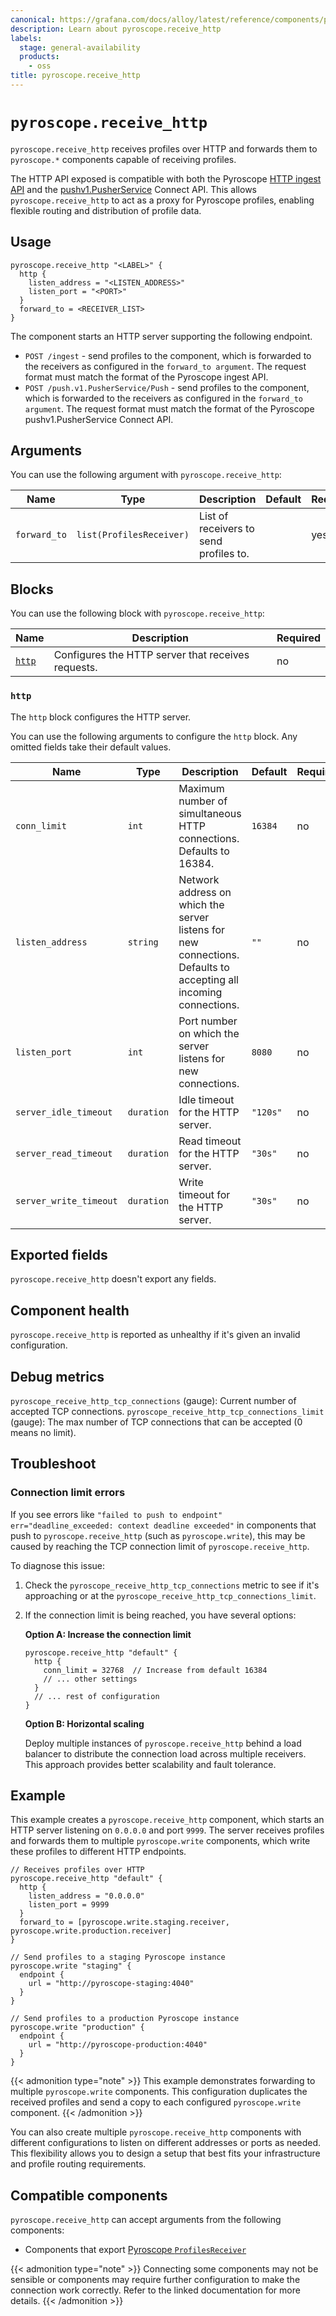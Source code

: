 ```yaml
---
canonical: https://grafana.com/docs/alloy/latest/reference/components/pyroscope/pyroscope.receive_http/
description: Learn about pyroscope.receive_http
labels:
  stage: general-availability
  products:
    - oss
title: pyroscope.receive_http
---
```


# `pyroscope.receive_http`

`pyroscope.receive_http` receives profiles over HTTP and forwards them to `pyroscope.*` components capable of receiving profiles.

The HTTP API exposed is compatible with both the Pyroscope [HTTP ingest API](https://grafana.com/docs/pyroscope/latest/reference-server-api/) and the [pushv1.PusherService](https://github.com/grafana/pyroscope/blob/main/api/push/v1/push.proto) Connect API.
This allows `pyroscope.receive_http` to act as a proxy for Pyroscope profiles, enabling flexible routing and distribution of profile data.

## Usage

```alloy
pyroscope.receive_http "<LABEL>" {
  http {
    listen_address = "<LISTEN_ADDRESS>"
    listen_port = "<PORT>"
  }
  forward_to = <RECEIVER_LIST>
}
```

The component starts an HTTP server supporting the following endpoint.

* `POST /ingest` - send profiles to the component, which is forwarded to the receivers as configured in the `forward_to argument`.
  The request format must match the format of the Pyroscope ingest API.
* `POST /push.v1.PusherService/Push` - send profiles to the component, which is forwarded to the receivers as configured in the `forward_to argument`.
  The request format must match the format of the Pyroscope pushv1.PusherService Connect API.

## Arguments

You can use the following argument with `pyroscope.receive_http`:

| Name         | Type                     | Description                            | Default | Required |
|--------------|--------------------------|----------------------------------------|---------|----------|
| `forward_to` | `list(ProfilesReceiver)` | List of receivers to send profiles to. |         | yes      |

## Blocks

You can use the following block with `pyroscope.receive_http`:

| Name           | Description                                        | Required |
|----------------|----------------------------------------------------|----------|
| [`http`][http] | Configures the HTTP server that receives requests. | no       |

[http]: #http

### `http`

The `http` block configures the HTTP server.

You can use the following arguments to configure the `http` block. Any omitted fields take their default values.

| Name                   | Type       | Description                                                                                                      | Default  | Required |
|------------------------|------------|------------------------------------------------------------------------------------------------------------------|----------|----------|
| `conn_limit`           | `int`      | Maximum number of simultaneous HTTP connections. Defaults to 16384.                                              | `16384`  | no       |
| `listen_address`       | `string`   | Network address on which the server listens for new connections. Defaults to accepting all incoming connections. | `""`     | no       |
| `listen_port`          | `int`      | Port number on which the server listens for new connections.                                                     | `8080`   | no       |
| `server_idle_timeout`  | `duration` | Idle timeout for the HTTP server.                                                                                | `"120s"` | no       |
| `server_read_timeout`  | `duration` | Read timeout for the HTTP server.                                                                                | `"30s"`  | no       |
| `server_write_timeout` | `duration` | Write timeout for the HTTP server.                                                                               | `"30s"`  | no       |

## Exported fields

`pyroscope.receive_http` doesn't export any fields.

## Component health

`pyroscope.receive_http` is reported as unhealthy if it's given an invalid configuration.

## Debug metrics

`pyroscope_receive_http_tcp_connections` (gauge): Current number of accepted TCP connections.
`pyroscope_receive_http_tcp_connections_limit` (gauge): The max number of TCP connections that can be accepted (0 means no limit).

## Troubleshoot

### Connection limit errors

If you see errors like `"failed to push to endpoint" err="deadline_exceeded: context deadline exceeded"` in components that push to `pyroscope.receive_http` (such as `pyroscope.write`), this may be caused by reaching the TCP connection limit of `pyroscope.receive_http`.

To diagnose this issue:

1. Check the `pyroscope_receive_http_tcp_connections` metric to see if it's approaching or at the `pyroscope_receive_http_tcp_connections_limit`.
2. If the connection limit is being reached, you have several options:

   **Option A: Increase the connection limit**
   
   ```alloy
   pyroscope.receive_http "default" {
     http {
       conn_limit = 32768  // Increase from default 16384
       // ... other settings
     }
     // ... rest of configuration
   }
   ```

   **Option B: Horizontal scaling**
   
   Deploy multiple instances of `pyroscope.receive_http` behind a load balancer to distribute the connection load across multiple receivers. This approach provides better scalability and fault tolerance.

## Example

This example creates a `pyroscope.receive_http` component, which starts an HTTP server listening on `0.0.0.0` and port `9999`.
The server receives profiles and forwards them to multiple `pyroscope.write` components, which write these profiles to different HTTP endpoints.

```alloy
// Receives profiles over HTTP
pyroscope.receive_http "default" {
  http {
    listen_address = "0.0.0.0"
    listen_port = 9999
  }
  forward_to = [pyroscope.write.staging.receiver, pyroscope.write.production.receiver]
}

// Send profiles to a staging Pyroscope instance
pyroscope.write "staging" {
  endpoint {
    url = "http://pyroscope-staging:4040"
  }
}

// Send profiles to a production Pyroscope instance
pyroscope.write "production" {
  endpoint {
    url = "http://pyroscope-production:4040"
  }
}
```

{{< admonition type="note" >}}
This example demonstrates forwarding to multiple `pyroscope.write` components.
This configuration duplicates the received profiles and send a copy to each configured `pyroscope.write` component.
{{< /admonition >}}

You can also create multiple `pyroscope.receive_http` components with different configurations to listen on different addresses or ports as needed.
This flexibility allows you to design a setup that best fits your infrastructure and profile routing requirements.

<!-- START GENERATED COMPATIBLE COMPONENTS -->

## Compatible components

`pyroscope.receive_http` can accept arguments from the following components:

- Components that export [Pyroscope `ProfilesReceiver`](../../../compatibility/#pyroscope-profilesreceiver-exporters)


{{< admonition type="note" >}}
Connecting some components may not be sensible or components may require further configuration to make the connection work correctly.
Refer to the linked documentation for more details.
{{< /admonition >}}

<!-- END GENERATED COMPATIBLE COMPONENTS -->

